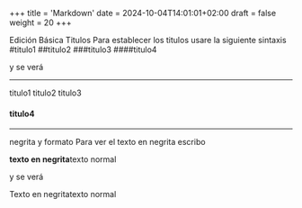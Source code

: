 +++
title = 'Markdown'
date = 2024-10-04T14:01:01+02:00
draft = false
weight = 20
+++

Edición Básica
Titulos
Para establecer los titulos usare la siguiente sintaxis
#titulo1
##titulo2
###titulo3
####titulo4

y se verá

---
titulo1
titulo2
titulo3
#### titulo4
---

negrita y formato
Para ver el texto en negrita escribo

**texto en negrita**texto normal

y se verá

Texto en negritatexto normal